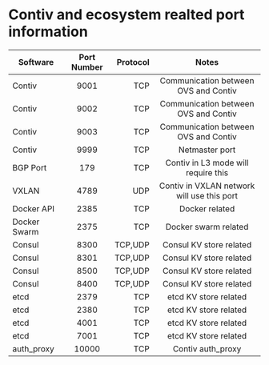 # Contiv and ecosystem realted port information

| Software   |      Port Number      |  Protocol | Notes |
|----------|:-------------:|------:|:-----------:
| Contiv |  9001 | TCP | Communication between OVS and Contiv |
| Contiv |  9002 | TCP | Communication between OVS and Contiv |
| Contiv |  9003 | TCP | Communication between OVS and Contiv |
| Contiv |  9999 | TCP | Netmaster port |
| BGP Port | 179 | TCP | Contiv in L3 mode will require this |
| VXLAN | 4789 |  UDP | Contiv in VXLAN network will use this port |
| Docker API | 2385 |  TCP | Docker related |
| Docker Swarm | 2375 |  TCP | Docker swarm related |
| Consul | 8300 |  TCP,UDP | Consul KV store related |
| Consul | 8301 |  TCP,UDP | Consul KV store related |
| Consul | 8500 |  TCP,UDP | Consul KV store related |
| Consul | 8400 |  TCP,UDP | Consul KV store related |
| etcd | 2379 |  TCP | etcd KV store related |
| etcd | 2380 |  TCP | etcd KV store related |
| etcd | 4001 |  TCP | etcd KV store related |
| etcd | 7001 |  TCP | etcd KV store related |
| auth_proxy | 10000 |  TCP | Contiv auth_proxy |




